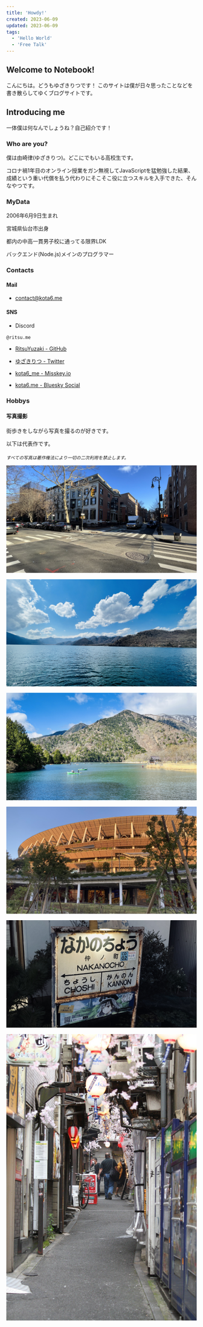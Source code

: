 ```yaml
---
title: 'Howdy!'
created: 2023-06-09
updated: 2023-06-09
tags:
  - 'Hello World'
  - 'Free Talk'
---
```


## Welcome to Notebook!

こんにちは。どうもゆざきりつです！
このサイトは僕が日々思ったことなどを書き散らしてゆくブログサイトです。

## Introducing me

一体僕は何なんでしょうね？自己紹介です！

### Who are you?
僕は由崎律(ゆざきりつ)。どこにでもいる高校生です。

コロナ禍1年目のオンライン授業をガン無視してJavaScriptを猛勉強した結果、成績という重い代償を払う代わりにそこそこ役に立つスキルを入手できた、そんなやつです。

### MyData
2006年6月9日生まれ

宮城県仙台市出身

都内の中高一貫男子校に通ってる限界LDK

バックエンド(Node.js)メインのプログラマー

### Contacts

#### Mail
- contact@kota6.me

#### SNS
- Discord
```txt
@ritsu.me
```

- [RitsuYuzaki - GitHub](https://github.com/kota6-me)

- [ゆざきりつ - Twitter](https://twitter.com/ritsu_me)

- [kota6_me - Misskey.io](https://misskey.io/@kota6_me)

- [kota6.me - Bluesky Social](https://bsky.app/profile/kota6.me)

### Hobbys

#### 写真撮影

街歩きをしながら写真を撮るのが好きです。

以下は代表作です。

<sub>*すべての写真は著作権法により一切の二次利用を禁止します。*</sub>

![A Normal Day of Brooklyn](./IMG_0673_Original.jpg)

![Chuzenjiko lake](./IMG_2126_Original.jpg)

![This isn't default wallpaper of macOS](./IMG_2172_Original.jpg)

![National Stadium - Japan](./IMG_2720_Original.jpg)

![Old plate of station name](./IMG_3188_Original.jpg)

![Japanese narrow alley](./IMG_5615_Original.jpg)